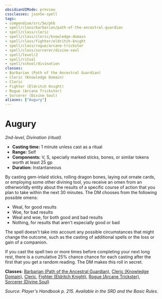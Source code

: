 ```yaml
---
obsidianUIMode: preview
cssclasses: json5e-spell
tags:
- compendium/src/5e/phb
- spell/class/barbarian/path-of-the-ancestral-guardian
- spell/class/cleric
- spell/class/cleric/knowledge-domain
- spell/class/fighter/eldritch-knight
- spell/class/rogue/arcane-trickster
- spell/class/sorcerer/divine-soul
- spell/level/2
- spell/ritual
- spell/school/divination
classes:
- Barbarian (Path of the Ancestral Guardian)
- Cleric (Knowledge Domain)
- Cleric
- Fighter (Eldritch Knight)
- Rogue (Arcane Trickster)
- Sorcerer (Divine Soul)
aliases: ["Augury"]
---
```

# Augury
*2nd-level, Divination (ritual)*  

- **Casting time:** 1 minute unless cast as a ritual
- **Range:** Self
- **Components:** V, S, specially marked sticks, bones, or similar tokens worth at least 25 gp
- **Duration:** Instantaneous

By casting gem-inlaid sticks, rolling dragon bones, laying out ornate cards, or employing some other divining tool, you receive an omen from an otherworldly entity about the results of a specific course of action that you plan to take within the next 30 minutes. The DM chooses from the following possible omens:

- Weal, for good results  
- Woe, for bad results  
- Weal and woe, for both good and bad results  
- Nothing, for results that aren't especially good or bad  

The spell doesn't take into account any possible circumstances that might change the outcome, such as the casting of additional spells or the loss or gain of a companion.

If you cast the spell two or more times before completing your next long rest, there is a cumulative 25% chance chance for each casting after the first that you get a random reading. The DM makes this roll in secret.

**Classes**: [Barbarian (Path of the Ancestral Guardian)](4-Resources/Compendium/classes/barbarian-path-of-the-ancestral-guardian-xge.md), [Cleric (Knowledge Domain)](4-Resources/Compendium/classes/cleric-knowledge-domain.md), [Cleric](4-Resources/Compendium/classes/cleric.md), [Fighter (Eldritch Knight)](4-Resources/Compendium/classes/fighter-eldritch-knight.md), [Rogue (Arcane Trickster)](4-Resources/Compendium/classes/rogue-arcane-trickster.md), [Sorcerer (Divine Soul)](4-Resources/Compendium/classes/sorcerer-divine-soul-xge.md)

*Source: Player's Handbook p. 215. Available in the SRD and the Basic Rules.*